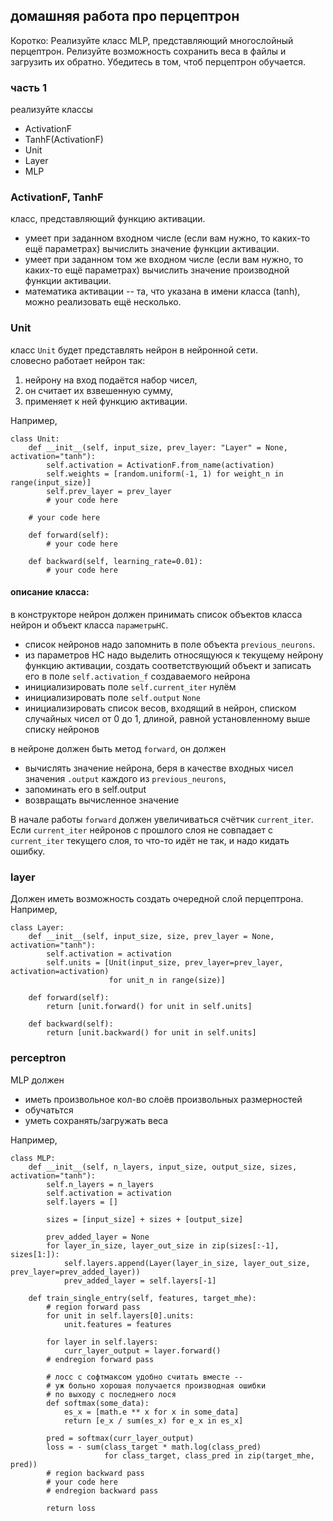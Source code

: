 ## домашняя работа про перцептрон

Коротко:
Реализуйте класс MLP, представляющий многослойный перцептрон. 
Релизуйте возможность сохранить веса в файлы и загрузить их обратно. 
Убедитесь в том, чтоб перцептрон обучается.



### часть 1
реализуйте классы 

* ActivationF
* TanhF(ActivationF)
* Unit
* Layer
* MLP


### ActivationF, TanhF
класс, представляющий функцию активации.  
* умеет при заданном входном числе (если вам нужно, то каких-то ещё параметрах) вычислить значение функции активации.  
* умеет при заданном том же входном числе (если вам нужно, то каких-то ещё параметрах) вычислить значение производной функции активации.  
* математика активации -- та, что указана в имени класса (tanh), можно реализовать ещё несколько.

### Unit
класс `Unit` будет представлять нейрон в нейронной сети.  
словесно работает нейрон так: 
1. нейрону на вход подаётся набор чисел, 
2. он считает их взвешенную сумму, 
3. применяет к ней функцию активации.

Например,
```python3
class Unit:
    def __init__(self, input_size, prev_layer: "Layer" = None, activation="tanh"):
        self.activation = ActivationF.from_name(activation)
        self.weights = [random.uniform(-1, 1) for weight_n in range(input_size)]
        self.prev_layer = prev_layer
        # your code here

    # your code here

    def forward(self):
        # your code here

    def backward(self, learning_rate=0.01):
        # your code here

```

#### описание класса:
в конструкторе нейрон должен принимать список объектов класса нейрон и объект класса `параметрыНС`. 
* список нейронов надо запомнить в поле объекта `previous_neurons`.
* из параметров НС надо выделить относящуюся к текущему нейрону функцию активации, создать соответствующий объект и записать его в поле `self.activation_f` создаваемого нейрона
* инициализировать поле `self.current_iter` нулём
* инициализировать поле `self.output` `None`
* инициализировать список весов, входящий в нейрон, списком случайных чисел от 0 до 1, длиной, равной установленному выше списку нейронов

в нейроне должен быть метод `forward`, он должен 
* вычислять значение нейрона, беря в качестве входных чисел значения `.output` каждого из `previous_neurons`, 
* запоминать его в self.output
* возвращать вычисленное значение

В начале работы `forward` должен увеличиваться счётчик `current_iter`.  
Если `current_iter` нейронов с прошлого слоя не совпадает с `current_iter` текущего слоя, то что-то идёт не так, и надо кидать ошибку.

### layer
Должен иметь возможность создать очередной слой перцептрона. Например, 
```python3
class Layer:
    def __init__(self, input_size, size, prev_layer = None, activation="tanh"):
        self.activation = activation
        self.units = [Unit(input_size, prev_layer=prev_layer, activation=activation)
                      for unit_n in range(size)]
    
    def forward(self):
        return [unit.forward() for unit in self.units]

    def backward(self):
        return [unit.backward() for unit in self.units]
```
 

### perceptron
MLP должен 
* иметь произвольное кол-во слоёв произвольных размерностей
* обучатьтся
* уметь сохранять/загружать веса

Например, 
```python3
class MLP:
    def __init__(self, n_layers, input_size, output_size, sizes, activation="tanh"):
        self.n_layers = n_layers
        self.activation = activation
        self.layers = []

        sizes = [input_size] + sizes + [output_size]
        
        prev_added_layer = None
        for layer_in_size, layer_out_size in zip(sizes[:-1], sizes[1:]):
            self.layers.append(Layer(layer_in_size, layer_out_size, prev_layer=prev_added_layer))
            prev_added_layer = self.layers[-1]

    def train_single_entry(self, features, target_mhe):
        # region forward pass
        for unit in self.layers[0].units:
            unit.features = features

        for layer in self.layers:
            curr_layer_output = layer.forward()
        # endregion forward pass

        # лосс с софтмаксом удобно считать вместе -- 
        # уж больно хорошая получается производная ошибки
        # по выходу с последнего лося
        def softmax(some_data):
            es_x = [math.e ** x for x in some_data]
            return [e_x / sum(es_x) for e_x in es_x]

        pred = softmax(curr_layer_output)
        loss = - sum(class_target * math.log(class_pred)
                     for class_target, class_pred in zip(target_mhe, pred))
        # region backward pass
        # your code here
        # endregion backward pass

        return loss
```
